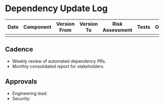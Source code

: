 # Dependency Update Log

| Date | Component | Version From | Version To | Risk Assessment | Tests | Owner | Notes |
| --- | --- | --- | --- | --- | --- | --- | --- |
| | | | | | | | |

## Cadence
- Weekly review of automated dependency PRs.
- Monthly consolidated report for stakeholders.

## Approvals
- Engineering lead:
- Security:
